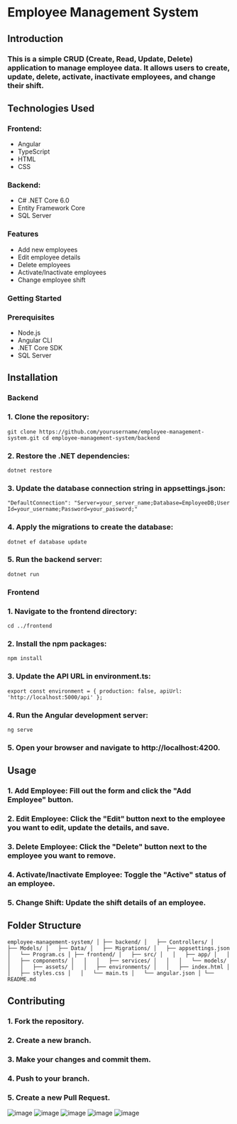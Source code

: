 # Employee Management System
## Introduction
### This is a simple CRUD (Create, Read, Update, Delete) application to manage employee data. It allows users to create, update, delete, activate, inactivate employees, and change their shift.

## Technologies Used
### Frontend:
- Angular
- TypeScript
- HTML
- CSS

### Backend:
- C# .NET Core 6.0
- Entity Framework Core
- SQL Server

### Features
- Add new employees
- Edit employee details
- Delete employees
- Activate/Inactivate employees
- Change employee shift

### Getting Started
### Prerequisites
- Node.js
- Angular CLI
- .NET Core SDK
- SQL Server

## Installation
### Backend
### 1. Clone the repository:
`` git clone https://github.com/yourusername/employee-management-system.git
cd employee-management-system/backend
``
### 2. Restore the .NET dependencies:
``
dotnet restore
``

### 3. Update the database connection string in appsettings.json:
``
  "DefaultConnection": "Server=your_server_name;Database=EmployeeDB;User Id=your_username;Password=your_password;"
``
### 4. Apply the migrations to create the database:
``
dotnet ef database update
``

### 5. Run the backend server:
``
dotnet run
``

### Frontend
### 1. Navigate to the frontend directory:
``
cd ../frontend
``

### 2. Install the npm packages:
``
npm install
``

### 3. Update the API URL in environment.ts:
``
export const environment = {
  production: false,
  apiUrl: 'http://localhost:5000/api'
};
``

### 4. Run the Angular development server:
``
ng serve
``

### 5. Open your browser and navigate to http://localhost:4200.
## Usage
### 1. Add Employee: Fill out the form and click the "Add Employee" button.
### 2. Edit Employee: Click the "Edit" button next to the employee you want to edit, update the details, and save.
### 3. Delete Employee: Click the "Delete" button next to the employee you want to remove.
### 4. Activate/Inactivate Employee: Toggle the "Active" status of an employee.
### 5. Change Shift: Update the shift details of an employee.

## Folder Structure
``
employee-management-system/
│
├── backend/
│   ├── Controllers/
│   ├── Models/
│   ├── Data/
│   ├── Migrations/
│   ├── appsettings.json
│   └── Program.cs
│
├── frontend/
│   ├── src/
│   │   ├── app/
│   │   │   ├── components/
│   │   │   ├── services/
│   │   │   └── models/
│   │   ├── assets/
│   │   ├── environments/
│   │   ├── index.html
│   │   ├── styles.css
│   │   └── main.ts
│   └── angular.json
│
└── README.md
``

## Contributing
### 1. Fork the repository.
### 2. Create a new branch.
### 3. Make your changes and commit them.
### 4. Push to your branch.
### 5. Create a new Pull Request.


















![image](https://github.com/eduardoaalmeidaa/Angular-CRUD-Funcionarios/assets/89856553/9c871e1f-8dd0-4278-b037-96775c42a03a)
![image](https://github.com/eduardoaalmeidaa/Angular-CRUD-Funcionarios/assets/89856553/c1920c44-082f-4bb7-9ecb-3eb72b3478d6)
![image](https://github.com/eduardoaalmeidaa/Angular-CRUD-Funcionarios/assets/89856553/60f7b381-623e-42d3-b7cc-b2a808efc3f4)
![image](https://github.com/eduardoaalmeidaa/Angular-CRUD-Funcionarios/assets/89856553/b4a6bbb6-0308-41a0-aee9-33f6860b2a44)
![image](https://github.com/eduardoaalmeidaa/Angular-CRUD-Funcionarios/assets/89856553/64c1595e-adbb-4618-a0f8-cf982de32580)
